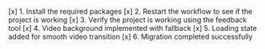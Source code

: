 [x] 1. Install the required packages
[x] 2. Restart the workflow to see if the project is working
[x] 3. Verify the project is working using the feedback tool
[x] 4. Video background implemented with fallback
[x] 5. Loading state added for smooth video transition
[x] 6. Migration completed successfully